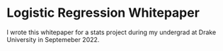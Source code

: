 # Logistic Regression Whitepaper
I wrote this whitepaper for a stats project during my undergrad at Drake University in Septemeber 2022.
